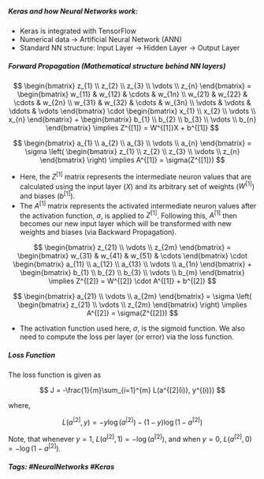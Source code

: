 ##### Keras and how Neural Networks work: 

- Keras is integrated with TensorFlow
- Numerical data $\rightarrow$ Artificial Neural Network (ANN)
- Standard NN structure:
	Input Layer $\rightarrow$ Hidden Layer $\rightarrow$ Output Layer

##### Forward Propagation (Mathematical structure behind NN layers)

$$
\begin{bmatrix} z_{1} \\ z_{2} \\ z_{3} \\ \vdots \\ z_{n} \end{bmatrix} = \begin{bmatrix} w_{11} & w_{12} & \cdots & w_{1n} \\ w_{21} & w_{22} & \cdots & w_{2n} \\ w_{31} & w_{32} & \cdots & w_{3n} \\ \vdots & \vdots & \ddots & \vdots \end{bmatrix} \cdot \begin{bmatrix} x_{1} \\ x_{2} \\ \vdots \\ x_{n} \end{bmatrix} + \begin{bmatrix} b_{1} \\ b_{2} \\ b_{3} \\ \vdots \\ b_{n} \end{bmatrix} \implies Z^{[1]} = W^{[1]}X + b^{[1]}
$$	

$$
\begin{bmatrix} a_{1} \\ a_{2} \\ a_{3} \\ \vdots \\ a_{n} \end{bmatrix} = \sigma \left( \begin{bmatrix} z_{1} \\ z_{2} \\ z_{3} \\ \vdots \\ z_{n} \end{bmatrix} \right) \implies A^{[1]} = \sigma(Z^{[1]})
$$

- Here, the $Z^{[1]}$ matrix represents the intermediate neuron values that are calculated using the input layer ($X$) and its arbitrary set of weights ($W^{[1]}$) and biases ($b^{[1]}$).
- The $A^{[1]}$ matrix represents the activated intermediate neuron values after the activation function, $\sigma$, is applied to $Z^{[1]}$. Following this, $A^{[1]}$ then becomes our new input layer which will be transformed with new weights and biases (via Backward Propagation). 

$$
\begin{bmatrix} z_{21} \\ \vdots \\ z_{2m} \end{bmatrix} = \begin{bmatrix} w_{31} & w_{41} & w_{51} & \cdots \end{bmatrix} \cdot \begin{bmatrix} a_{11} \\ a_{12} \\ a_{13} \\ \vdots \\ a_{1n} \end{bmatrix} + \begin{bmatrix} b_{1} \\ b_{2} \\ b_{3} \\ \vdots \\ b_{m} \end{bmatrix} \implies Z^{[2]} = W^{[2]} \cdot A^{[1]} + b^{[2]}
$$

$$
\begin{bmatrix} a_{21} \\ \vdots \\ a_{2m} \end{bmatrix} = \sigma \left( \begin{bmatrix} z_{21} \\ \vdots \\ z_{2m} \end{bmatrix} \right) \implies A^{[2]} = \sigma(Z^{[2]})
$$	

- The activation function used here, $\sigma$, is the sigmoid function. We also need to compute the loss per layer (or error) via the loss function.

##### Loss Function

The loss function is given as 

$$
J = -\frac{1}{m}\sum_{i=1}^{m} L(a^{[2](i)}, y^{(i)})
$$

where,

$$
L(a^{[2]}, y) = -y \log(a^{[2]}) - (1-y) \log(1-a^{[2]})
$$

Note, that whenever $y = 1$, $L(a^{[2]}, 1) = -\log(a^{[2]})$, and when $y = 0$, $L(a^{[2]}, 0) = -\log(1-a^{[2]})$.

##### Tags: #NeuralNetworks #Keras